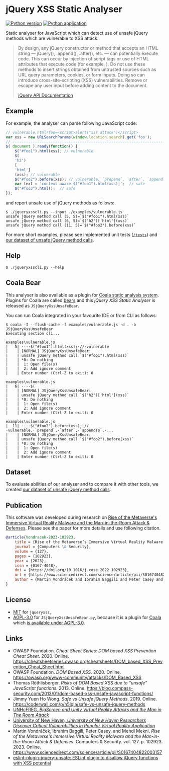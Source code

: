# jQuery XSS Static Analyser

[![Python version](https://img.shields.io/badge/Python-3-blue.svg?style=flat-square)](https://www.python.org/)
[![Python application](https://github.com/mvondracek/jQuery-XSS/actions/workflows/python-app.yml/badge.svg)](https://github.com/mvondracek/jQuery-XSS/actions/workflows/python-app.yml)

Static analyser for JavaScript which can detect use of unsafe jQuery methods
which are vulnerable to XSS attack.

> By design, any jQuery constructor or method that accepts an HTML
> string — jQuery(), .append(), .after(), etc. — can potentially execute code.
> This can occur by injection of script tags or use of HTML attributes that
> execute code (for example, <img onload="">). Do not use these methods to
> insert strings obtained from untrusted sources such as URL query parameters,
> cookies, or form inputs. Doing so can introduce cross-site-scripting (XSS)
> vulnerabilities. Remove or escape any user input before adding content to
> the document.
>
> [jQuery API Documentation](https://api.jquery.com/html) 

## Example

For example, the analyser can parse following JavaScript code:
~~~js
// vulnerable.html?foo=<script>alert("xss attack")</script>
var xss = new URLSearchParams(window.location.search).get('foo');
// ----------------------------------------------------------------------------
$( document ).ready(function() {
    $("#foo1").html(xss); // vulnerable
    $(
    'h2')
    [
    'html']
    (xss); // vulnerable
    $("#foo2").before(xss); // vulnerable, `prepend`, `after`, `appendTo`, ...
    var text = 'context aware $("#foo1").html(xss);';  // safe
    $("#foo3").html();  // safe
});
~~~

and report unsafe use of jQuery methods as follows:

~~~shell script
$ ./jqueryxsscli.py --input ./examples/vulnerable.js
unsafe jQuery method call (5, 5)=`$("#foo1").html(xss)`
unsafe jQuery method call (6, 5)=`$('h2')['html'](xss)`
unsafe jQuery method call (11, 5)=`$("#foo2").before(xss)`
~~~

For more short examples, please see implemented unit tests ([`/tests`](/tests))
and [our dataset of unsafe jQuery method calls](/dataset).

## Help

~~~shell script
$ ./jqueryxsscli.py --help
~~~

## Coala Bear

This analyser is also available as a plugin for [Coala static analysis system](https://coala.io/).
Plugins for Coala are called [bears](https://github.com/coala/coala-bears)
and this *jQuery XSS Static Analyser* is released as `JSjQueryXssUnsafeBear`.

You can run Coala integrated in your favourite IDE or from CLI as follows:
~~~shell script
$ coala -I --flush-cache -f examples/vulnerable.js -d . -b JSjQueryXssUnsafeBear
Executing section cli...

examples\vulnerable.js
|   5| ····$("#foo1").html(xss);·//·vulnerable
|    | [NORMAL] JSjQueryXssUnsafeBear:
|    | unsafe jQuery method call `$("#foo1").html(xss)`
|    | *0: Do nothing
|    |  1: Open file(s)
|    |  2: Add ignore comment
|    | Enter number (Ctrl-Z to exit): 0

examples\vulnerable.js
|   6| ····$(
|    | [NORMAL] JSjQueryXssUnsafeBear:
|    | unsafe jQuery method call `$('h2')['html'](xss)`
|    | *0: Do nothing
|    |  1: Open file(s)
|    |  2: Add ignore comment
|    | Enter number (Ctrl-Z to exit): 0

examples\vulnerable.js
|  11| ····$("#foo2").before(xss);·//·vulnerable,·`prepend`,·`after`,·`appendTo`,·...
|    | [NORMAL] JSjQueryXssUnsafeBear:
|    | unsafe jQuery method call `$("#foo2").before(xss)`
|    | *0: Do nothing
|    |  1: Open file(s)
|    |  2: Add ignore comment
|    | Enter number (Ctrl-Z to exit): 0
~~~

## Dataset

To evaluate abilities of our analyser and to compare it with other tools,
we created [our dataset of unsafe jQuery method calls](/dataset).

## Publication

This software was developed during research on
[Rise of the Metaverse's Immersive Virtual Reality Malware and the Man-in-the-Room Attack & Defenses](https://www.sciencedirect.com/science/article/pii/S0167404822003157).
Please see the paper for more details and use following citation.

~~~BibTeX
@article{Vondracek-2023-102923,
    title = {Rise of the Metaverse’s Immersive Virtual Reality Malware and the Man-in-the-Room Attack & Defenses},
    journal = {Computers \& Security},
    volume = {127},
    pages = {102923},
    year = {2023},
    issn = {0167-4048},
    doi = {https://doi.org/10.1016/j.cose.2022.102923},
    url = {https://www.sciencedirect.com/science/article/pii/S0167404822003157},
    author = {Martin Vondráček and Ibrahim Baggili and Peter Casey and Mehdi Mekni}
}
~~~

## License

- [MIT](./LICENSE-MIT) for `jqueryxss`,
- [AGPL-3.0](./LICENSE-AGPL-3.0) for `JSjQueryXssUnsafeBear.py`, because it is a plugin for [Coala](https://github.com/coala/coala) which [is available under AGPL-3.0](https://github.com/coala/coala/blob/master/LICENSE).

## Links

- OWASP Foundation. *Cheat Sheet Series: DOM based XSS Prevention Cheat Sheet*. 2020.
  Online. https://cheatsheetseries.owasp.org/cheatsheets/DOM_based_XSS_Prevention_Cheat_Sheet.html
- OWASP Foundation. *DOM Based XSS*. 2020. Online.
  https://owasp.org/www-community/attacks/DOM_Based_XSS
- Thomas Röthlisberger. *Risks of DOM Based XSS due to “unsafe” JavaScript
  functions*. 2013. Online. https://blog.compass-security.com/2013/01/dom-based-xss-unsafe-javascript-functions/
- Jimmy Yuen Ho Wong. *Safe vs Unsafe jQuery Methods*. 2019. Online.
  https://coderwall.com/p/h5lqla/safe-vs-unsafe-jquery-methods 
- [UNHcFREG, *BigScreen and Unity Virtual Reality Attacks and the Man in The Room Attack*](https://www.unhcfreg.com/single-post/2019/02/19/bigscreen-and-unity-virtual-reality-attacks)
- [University of New Haven, *University of New Haven Researchers Discover Critical Vulnerabilities in Popular Virtual Reality Application*](https://www.newhaven.edu/news/releases/2019/discover-vulnerabilities-virtual-reality-app.php)
- Martin Vondráček, Ibrahim Baggili, Peter Casey, and Mehdi Mekni.
  *Rise of the Metaverse's Immersive Virtual Reality Malware and
  the Man-in-the-Room Attack & Defenses*. Computers \& Security.
  vol. 127. p. 102923. 2023. Online.
  https://www.sciencedirect.com/science/article/pii/S0167404822003157
- [eslint-plugin-jquery-unsafe: ESLint plugin to disallow jQuery functions with XSS potential](https://github.com/mvondracek/eslint-plugin-jquery-unsafe)
